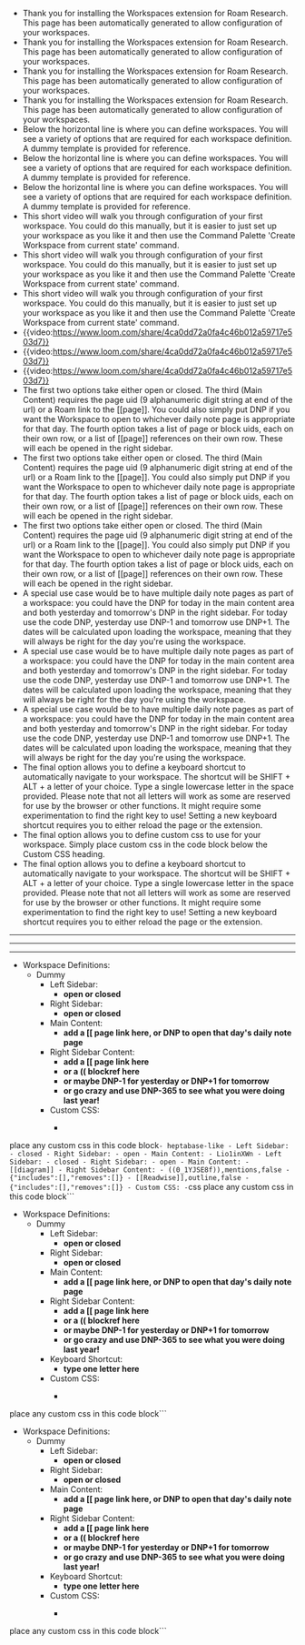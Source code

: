 - Thank you for installing the Workspaces extension for Roam Research. This page has been automatically generated to allow configuration of your workspaces.
- Thank you for installing the Workspaces extension for Roam Research. This page has been automatically generated to allow configuration of your workspaces.
- Thank you for installing the Workspaces extension for Roam Research. This page has been automatically generated to allow configuration of your workspaces.
- Thank you for installing the Workspaces extension for Roam Research. This page has been automatically generated to allow configuration of your workspaces.
- Below the horizontal line is where you can define workspaces. You will see a variety of options that are required for each workspace definition. A dummy template is provided for reference.
- Below the horizontal line is where you can define workspaces. You will see a variety of options that are required for each workspace definition. A dummy template is provided for reference.
- Below the horizontal line is where you can define workspaces. You will see a variety of options that are required for each workspace definition. A dummy template is provided for reference.
- This short video will walk you through configuration of your first workspace. You could do this manually, but it is easier to just set up your workspace as you like it and then use the Command Palette 'Create Workspace from current state' command.
- This short video will walk you through configuration of your first workspace. You could do this manually, but it is easier to just set up your workspace as you like it and then use the Command Palette 'Create Workspace from current state' command.
- This short video will walk you through configuration of your first workspace. You could do this manually, but it is easier to just set up your workspace as you like it and then use the Command Palette 'Create Workspace from current state' command.
- {{video:https://www.loom.com/share/4ca0dd72a0fa4c46b012a59717e503d7}}
- {{video:https://www.loom.com/share/4ca0dd72a0fa4c46b012a59717e503d7}}
- {{video:https://www.loom.com/share/4ca0dd72a0fa4c46b012a59717e503d7}}
- The first two options take either open or closed. The third (Main Content) requires the page uid (9 alphanumeric digit string at end of the url) or a Roam link to the [[page]]. You could also simply put DNP if you want the Workspace to open to whichever daily note page is appropriate for that day. The fourth option takes a list of page or block uids, each on their own row, or a list of [[page]] references on their own row. These will each be opened in the right sidebar.
- The first two options take either open or closed. The third (Main Content) requires the page uid (9 alphanumeric digit string at end of the url) or a Roam link to the [[page]]. You could also simply put DNP if you want the Workspace to open to whichever daily note page is appropriate for that day. The fourth option takes a list of page or block uids, each on their own row, or a list of [[page]] references on their own row. These will each be opened in the right sidebar.
- The first two options take either open or closed. The third (Main Content) requires the page uid (9 alphanumeric digit string at end of the url) or a Roam link to the [[page]]. You could also simply put DNP if you want the Workspace to open to whichever daily note page is appropriate for that day. The fourth option takes a list of page or block uids, each on their own row, or a list of [[page]] references on their own row. These will each be opened in the right sidebar.
- A special use case would be to have multiple daily note pages as part of a workspace: you could have the DNP for today in the main content area and both yesterday and tomorrow's DNP in the right sidebar. For today use the code DNP, yesterday use DNP-1 and tomorrow use DNP+1. The dates will be calculated upon loading the workspace, meaning that they will always be right for the day you're using the workspace.
- A special use case would be to have multiple daily note pages as part of a workspace: you could have the DNP for today in the main content area and both yesterday and tomorrow's DNP in the right sidebar. For today use the code DNP, yesterday use DNP-1 and tomorrow use DNP+1. The dates will be calculated upon loading the workspace, meaning that they will always be right for the day you're using the workspace.
- A special use case would be to have multiple daily note pages as part of a workspace: you could have the DNP for today in the main content area and both yesterday and tomorrow's DNP in the right sidebar. For today use the code DNP, yesterday use DNP-1 and tomorrow use DNP+1. The dates will be calculated upon loading the workspace, meaning that they will always be right for the day you're using the workspace.
- The final option allows you to define a keyboard shortcut to automatically navigate to your workspace. The shortcut will be SHIFT + ALT + a letter of your choice. Type a single lowercase letter in the space provided. Please note that not all letters will work as some are reserved for use by the browser or other functions. It might require some experimentation to find the right key to use! Setting a new keyboard shortcut requires you to either reload the page or the extension.
- The final option allows you to define custom css to use for your workspace. Simply place custom css in the code block below the Custom CSS heading.
- The final option allows you to define a keyboard shortcut to automatically navigate to your workspace. The shortcut will be SHIFT + ALT + a letter of your choice. Type a single lowercase letter in the space provided. Please note that not all letters will work as some are reserved for use by the browser or other functions. It might require some experimentation to find the right key to use! Setting a new keyboard shortcut requires you to either reload the page or the extension.
- ---
- ---
- ---
- Workspace Definitions:
    - Dummy
        - Left Sidebar:
            - __open or closed__
        - Right Sidebar:
            - __open or closed__
        - Main Content:
            - __add a [[ page link here, or DNP to open that day's daily note page__
        - Right Sidebar Content:
            - __add a [[ page link here__
            - __or a (( blockref here__
            - __or maybe DNP-1 for yesterday or DNP+1 for tomorrow__
            - __or go crazy and use DNP-365 to see what you were doing last year!__
        - Custom CSS:
            - ```css
place any custom css in this code block```
    - heptabase-like
        - Left Sidebar:
            - closed
        - Right Sidebar:
            - open
        - Main Content:
            - Lio1inXWn
        - Left Sidebar:
            - closed
        - Right Sidebar:
            - open
        - Main Content:
            - [[diagram]]
        - Right Sidebar Content:
            - ((0_1YJSE8f)),mentions,false
                - {"includes":[],"removes":[]}
            - [[Readwise]],outline,false
                - {"includes":[],"removes":[]}
        - Custom CSS:
            - ```css
place any custom css in this code block```
- Workspace Definitions:
    - Dummy
        - Left Sidebar:
            - __open or closed__
        - Right Sidebar:
            - __open or closed__
        - Main Content:
            - __add a [[ page link here, or DNP to open that day's daily note page__
        - Right Sidebar Content:
            - __add a [[ page link here__
            - __or a (( blockref here__
            - __or maybe DNP-1 for yesterday or DNP+1 for tomorrow__
            - __or go crazy and use DNP-365 to see what you were doing last year!__
        - Keyboard Shortcut:
            - __type one letter here__
        - Custom CSS:
            - ```css
place any custom css in this code block```
- Workspace Definitions:
    - Dummy
        - Left Sidebar:
            - __open or closed__
        - Right Sidebar:
            - __open or closed__
        - Main Content:
            - __add a [[ page link here, or DNP to open that day's daily note page__
        - Right Sidebar Content:
            - __add a [[ page link here__
            - __or a (( blockref here__
            - __or maybe DNP-1 for yesterday or DNP+1 for tomorrow__
            - __or go crazy and use DNP-365 to see what you were doing last year!__
        - Keyboard Shortcut:
            - __type one letter here__
        - Custom CSS:
            - ```css
place any custom css in this code block```
